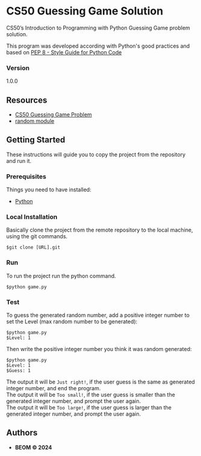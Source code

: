 # CS50 Guessing Game Solution
CS50’s Introduction to Programming with Python Guessing Game problem solution.

This program was developed according with Python's good practices and based on [PEP 8 - Style Guide for Python Code](https://peps.python.org/pep-0008/)

### Version
1.0.0


## Resources
* [CS50 Guessing Game Problem](https://cs50.harvard.edu/python/2022/psets/4/game/)
* [random module](https://docs.python.org/3/library/random.html)


## Getting Started

These instructions will guide you to copy the project from the repository and run it.

### Prerequisites

Things you need to have installed:
* [Python](https://docs.python.org/3/using/unix.html#getting-and-installing-the-latest-version-of-python)

### Local Installation

Basically clone the project from the remote repository to the local machine, using the git commands.

```
$git clone [URL].git
```

### Run
To run the project run the python command.
```
$python game.py
```

### Test
To guess the generated random number, add a positive integer number to set the Level (max random number to be generated):
```
$python game.py
$Level: 1
```
Then write the positive integer number you think it was random generated:
```
$python game.py
$Level: 1
$Guess: 1
```
The output it will be ```Just right!```, if the user guess is the same as generated integer number, and end the program.\
The output it will be ```Too small!```, if the user guess is smaller than the generated integer number, and prompt the user again.\
The output it will be ```Too large!```, if the user guess is larger than the generated integer number, and prompt the user again.


## Authors

* **BEOM &copy; 2024**
